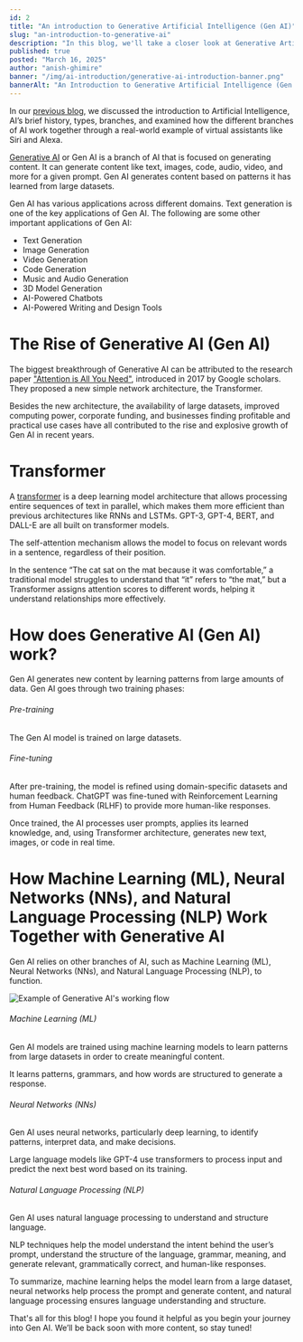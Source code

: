 ```yaml
---
id: 2
title: "An introduction to Generative Artificial Intelligence (Gen AI)"
slug: "an-introduction-to-generative-ai"
description: "In this blog, we'll take a closer look at Generative Artificial Intelligence (Gen AI), explore its applications, rise, and examine how branches of AI come together."
published: true
posted: "March 16, 2025"
author: "anish-ghimire"
banner: "/img/ai-introduction/generative-ai-introduction-banner.png"
bannerAlt: "An Introduction to Generative Artificial Intelligence (Gen AI)"
---
```


In our [previous blog](https://sarvalekh.com/blog/an-introduction-to-artificial-intelligence), we discussed the introduction to Artificial Intelligence, AI’s brief history, types, branches, and examined how the different branches of AI work together through a real-world example of virtual assistants like Siri and Alexa.

[Generative AI](https://research.ibm.com/blog/what-is-generative-AI) or Gen AI is a branch of AI that is focused on generating content. It can generate content like text, images, code, audio, video, and more for a given prompt. Gen AI generates content based on patterns it has learned from large datasets.

Gen AI has various applications across different domains. Text generation is one of the key applications of Gen AI. The following are some other important applications of Gen AI:

- Text Generation
- Image Generation
- Video Generation
- Code Generation
- Music and Audio Generation
- 3D Model Generation
- AI-Powered Chatbots
- AI-Powered Writing and Design Tools

# The Rise of Generative AI (Gen AI)

The biggest breakthrough of Generative AI can be attributed to the research paper ["Attention is All You Need"](https://arxiv.org/abs/1706.03762), introduced in 2017 by Google scholars. They proposed a new simple network architecture, the Transformer.

Besides the new architecture, the availability of large datasets, improved computing power, corporate funding, and businesses finding profitable and practical use cases have all contributed to the rise and explosive growth of Gen AI in recent years.

# Transformer

A [transformer](https://huggingface.co/learn/nlp-course/en/chapter1/4) is a deep learning model architecture that allows processing entire sequences of text in parallel, which makes them more efficient than previous architectures like RNNs and LSTMs. GPT-3, GPT-4, BERT, and DALL-E are all built on transformer models.

The self-attention mechanism allows the model to focus on relevant words in a sentence, regardless of their position.

In the sentence “The cat sat on the mat because it was comfortable,” a traditional model struggles to understand that “it” refers to “the mat,” but a Transformer assigns attention scores to different words, helping it understand relationships more effectively.

# How does Generative AI (Gen AI) work?

Gen AI generates new content by learning patterns from large amounts of data. Gen AI goes through two training phases:

###### Pre-training

The Gen AI model is trained on large datasets.

###### Fine-tuning

After pre-training, the model is refined using domain-specific datasets and human feedback.
ChatGPT was fine-tuned with Reinforcement Learning from Human Feedback (RLHF) to provide more human-like responses.

Once trained, the AI processes user prompts, applies its learned knowledge, and, using Transformer architecture, generates new text, images, or code in real time.

# How Machine Learning (ML), Neural Networks (NNs), and Natural Language Processing (NLP) Work Together with Generative AI

Gen AI relies on other branches of AI, such as Machine Learning (ML), Neural Networks (NNs), and Natural Language Processing (NLP), to function.

![Example of Generative AI's working flow](/img/ai-introduction/generative-ai-working-flow-example.png)

###### Machine Learning (ML)

Gen AI models are trained using machine learning models to learn patterns from large datasets in order to create meaningful content.

It learns patterns, grammars, and how words are structured to generate a response.

###### Neural Networks (NNs)

Gen AI uses neural networks, particularly deep learning, to identify patterns, interpret data, and make decisions.

Large language models like GPT-4 use transformers to process input and predict the next best word based on its training.

###### Natural Language Processing (NLP)

Gen AI uses natural language processing to understand and structure language.

NLP techniques help the model understand the intent behind the user’s prompt, understand the structure of the language, grammar, meaning, and generate relevant, grammatically correct, and human-like responses.

To summarize, machine learning helps the model learn from a large dataset, neural networks help process the prompt and generate content, and natural language processing ensures language understanding and structure.

That's all for this blog! I hope you found it helpful as you begin your journey into Gen AI. We’ll be back soon with more content, so stay tuned!
